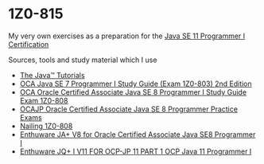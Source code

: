 # 1Z0-815
My very own exercises as a preparation for the [Java SE 11 Programmer I Certification](https://education.oracle.com/de/java-se-11-programmer-i/pexam_1Z0-815)

Sources, tools and study material which I use
- [The Java™ Tutorials](https://docs.oracle.com/javase/tutorial)
- [OCA Java SE 7 Programmer I Study Guide (Exam 1Z0-803) 2nd Edition](https://www.mhprofessional.com/9780071789424-usa-oca-java-se-7-programmer-i-study-guide-exam-1z0-803-group)
- [OCA Oracle Certified Associate Java SE 8 Programmer I Study Guide Exam 1Z0-808](http://eu.wiley.com/WileyCDA/WileyTitle/productCd-1118957407.html)
- [OCAJP Oracle Certified Associate Java SE 8 Programmer Practice Exams](https://www.amazon.com/Oracle-Certified-Associate-Programmer-Practice-ebook/dp/B00TVERES2)
- [Nailing 1Z0-808](http://igor.host/index.php/nailing-1z0-808)
- [Enthuware JA+ V8 for Oracle Certified Associate Java SE8 Programmer I](http://enthuware.com/index.php/mock-exams/oracle-certified-associate/java-oca-certification-8)
- [Enthuware JQ+ I V11 FOR OCP-JP 11 PART 1 OCP Java 11 Programmer I](https://enthuware.com/java-certification-mock-exams/oracle-certified-associate/ocp-java-11-exam-i-1z0-815)
